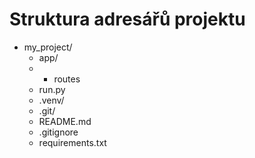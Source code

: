 # Struktura adresářů projektu

- my_project/
  - app/
  -   - routes
  - run.py
  - .venv/
  - .git/
  - README.md
  - .gitignore
  - requirements.txt
